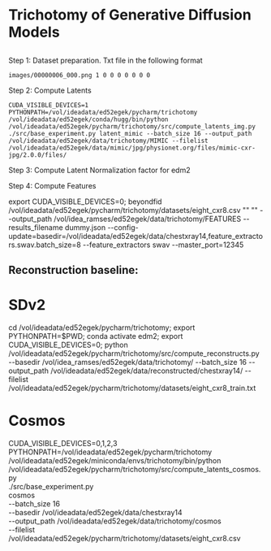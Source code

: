 # Trichotomy of Generative Diffusion Models

## 

Step 1: Dataset preparation. Txt file in the following format

    images/00000006_000.png 1 0 0 0 0 0 0 0

Step 2: Compute Latents 

    CUDA_VISIBLE_DEVICES=1 PYTHONPATH=/vol/ideadata/ed52egek/pycharm/trichotomy /vol/ideadata/ed52egek/conda/hugg/bin/python /vol/ideadata/ed52egek/pycharm/trichotomy/src/compute_latents_img.py ./src/base_experiment.py latent_mimic --batch_size 16 --output_path /vol/ideadata/ed52egek/data/trichotomy/MIMIC --filelist /vol/ideadata/ed52egek/data/mimic/jpg/physionet.org/files/mimic-cxr-jpg/2.0.0/files/

Step 3: Compute Latent Normalization factor for edm2


Step 4: Compute Features 

 export CUDA_VISIBLE_DEVICES=0; beyondfid /vol/ideadata/ed52egek/pycharm/trichotomy/datasets/eight_cxr8.csv "" "" --output_path /vol/idea_ramses/ed52egek/data/trichotomy/FEATURES --results_filename dummy.json --config-update=basedir=/vol/ideadata/ed52egek/data/chestxray14,feature_extractors.swav.batch_size=8 --feature_extractors swav  --master_port=12345


 ## Reconstruction baseline: 

# SDv2
 cd /vol/ideadata/ed52egek/pycharm/trichotomy; export PYTHONPATH=$PWD; conda activate edm2; export CUDA_VISIBLE_DEVICES=0; python /vol/ideadata/ed52egek/pycharm/trichotomy/src/compute_reconstructs.py --basedir /vol/idea_ramses/ed52egek/data/trichotomy/ --batch_size 16 --output_path /vol/ideadata/ed52egek/data/reconstructed/chestxray14/ --filelist /vol/ideadata/ed52egek/pycharm/trichotomy/datasets/eight_cxr8_train.txt

 # Cosmos


CUDA_VISIBLE_DEVICES=0,1,2,3 PYTHONPATH=/vol/ideadata/ed52egek/pycharm/trichotomy \
/vol/ideadata/ed52egek/miniconda/envs/trichotomy/bin/python \
/vol/ideadata/ed52egek/pycharm/trichotomy/src/compute_latents_cosmos.py \
./src/base_experiment.py \
cosmos \
--batch_size 16 \
--basedir /vol/ideadata/ed52egek/data/chestxray14 \
--output_path /vol/ideadata/ed52egek/data/trichotomy/cosmos \
--filelist /vol/ideadata/ed52egek/pycharm/trichotomy/datasets/eight_cxr8.csv